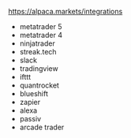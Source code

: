 https://alpaca.markets/integrations

- metatrader 5
- metatrader 4
- ninjatrader 
- streak.tech
- slack
- tradingview
- ifttt
- quantrocket
- blueshift
- zapier
- alexa
- passiv
- arcade trader